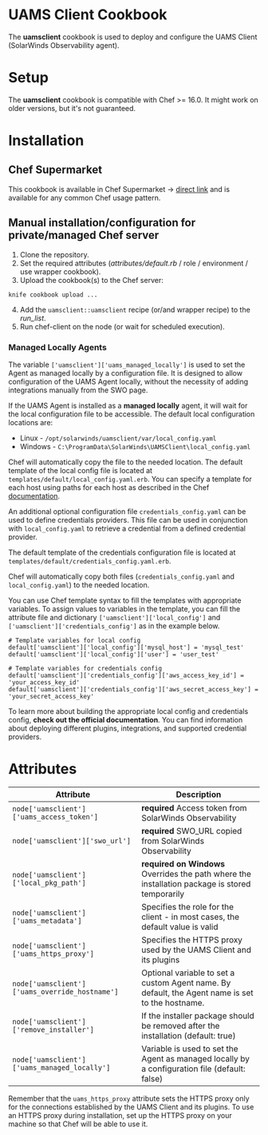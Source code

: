 # UAMS Client Cookbook

The **uamsclient** cookbook is used to deploy and configure the UAMS Client (SolarWinds Observability agent).

# Setup

The **uamsclient** cookbook is compatible with Chef >= 16.0. It might work on older versions, but it's not guaranteed.

# Installation
## Chef Supermarket

This cookbook is available in Chef Supermarket -> [direct link](https://supermarket.chef.io/cookbooks/uamsclient) and is available for any common Chef usage pattern.

## Manual installation/configuration for private/managed Chef server
1. Clone the repository.
2. Set the required attributes (*attributes/default.rb* / role / environment / use wrapper cookbook).
3. Upload the cookbook(s) to the Chef server:
```
knife cookbook upload ...
```
4. Add the `uamsclient::uamsclient` recipe (or/and wrapper recipe) to the *run_list*.
5. Run chef-client on the node (or wait for scheduled execution).

### Managed Locally Agents
The variable `['uamsclient']['uams_managed_locally']` is used to set the Agent as managed locally by a configuration file. It is designed to allow configuration of the UAMS Agent locally, without the necessity of adding integrations manually from the SWO page.

If the UAMS Agent is installed as a **managed locally** agent, it will wait for the local configuration file to be accessible. The default local configuration locations are:
- Linux - `/opt/solarwinds/uamsclient/var/local_config.yaml`
- Windows - `C:\ProgramData\SolarWinds\UAMSClient\local_config.yaml`

Chef will automatically copy the file to the needed location. 
The default template of the local config file is located at `templates/default/local_config.yaml.erb`.
You can specify a template for each host using paths for each host as described in the Chef [documentation](https://docs.chef.io/resources/template/#template-specificity).

An additional optional configuration file `credentials_config.yaml` can be used to define credentials providers. This file can be used in conjunction with `local_config.yaml` to retrieve a credential from a defined credential provider.

The default template of the credentials configuration file is located at `templates/default/credentials_config.yaml.erb`.

Chef will automatically copy both files (`credentials_config.yaml` and `local_config.yaml`) to the needed location.

You can use Chef template syntax to fill the templates with appropriate variables.
To assign values to variables in the template, you can fill the attribute file and dictionary `['uamsclient']['local_config']` and `['uamsclient']['credentials_config']` as in the example below.
```
# Template variables for local config
default['uamsclient']['local_config']['mysql_host'] = 'mysql_test'
default['uamsclient']['local_config']['user'] = 'user_test'

# Template variables for credentials config
default['uamsclient']['credentials_config']['aws_access_key_id'] = 'your_access_key_id'
default['uamsclient']['credentials_config']['aws_secret_access_key'] = 'your_secret_access_key'
```
To learn more about building the appropriate local config and credentials config, **check out the official documentation**. You can find information about deploying different plugins, integrations, and supported credential providers.

# Attributes

| Attribute | Description                                                                                  |
| -------------------- |----------------------------------------------------------------------------------------------|
| `node['uamsclient']['uams_access_token']` | **required** Access token from SolarWinds Observability                                      |
| `node['uamsclient']['swo_url']` | **required** SWO_URL copied from SolarWinds Observability                                    |
| `node['uamsclient']['local_pkg_path']` | **required on Windows** Overrides the path where the installation package is stored temporarily      |
| `node['uamsclient']['uams_metadata']` | Specifies the role for the client - in most cases, the default value is valid                     |
| `node['uamsclient']['uams_https_proxy']` | Specifies the HTTPS proxy used by the UAMS Client and its plugins                                |
| `node['uamsclient']['uams_override_hostname']` | Optional variable to set a custom Agent name. By default, the Agent name is set to the hostname. |
| `node['uamsclient']['remove_installer']` | If the installer package should be removed after the installation (default: true)                |
| `node['uamsclient']['uams_managed_locally']` | Variable is used to set the Agent as managed locally by a configuration file (default: false)      |

Remember that the `uams_https_proxy` attribute sets the HTTPS proxy only for the connections established by the UAMS Client and its plugins. To use an HTTPS proxy during installation, set up the HTTPS proxy on your machine so that Chef will be able to use it.